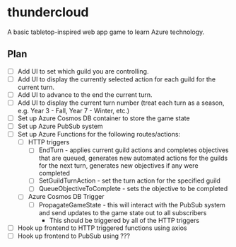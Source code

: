 # thundercloud

A basic tabletop-inspired web app game to learn Azure technology.

## Plan

- [ ] Add UI to set which guild you are controlling.
- [ ] Add UI to display the currently selected action for each guild for the current turn.
- [ ] Add UI to advance to the end the current turn.
- [ ] Add UI to display the current turn number (treat each turn as a season, e.g. Year 3 - Fall, Year 7 - Winter, etc.)
- [ ] Set up Azure Cosmos DB container to store the game state
- [ ] Set up Azure PubSub system
- [ ] Set up Azure Functions for the following routes/actions:
  - [ ] HTTP triggers
    - [ ] EndTurn - applies current guild actions and completes objectives that are queued, generates new automated actions for the guilds for the next turn, generates new objectives if any were completed
    - [ ] SetGuildTurnAction - set the turn action for the specified guild
    - [ ] QueueObjectiveToComplete - sets the objective to be completed
  - [ ] Azure Cosmos DB Trigger
    - [ ] PropagateGameState - this will interact with the PubSub system and send updates to the game state out to all subscribers
      - This should be triggered by all of the HTTP triggers
- [ ] Hook up frontend to HTTP triggered functions using axios
- [ ] Hook up frontend to PubSub using ???
